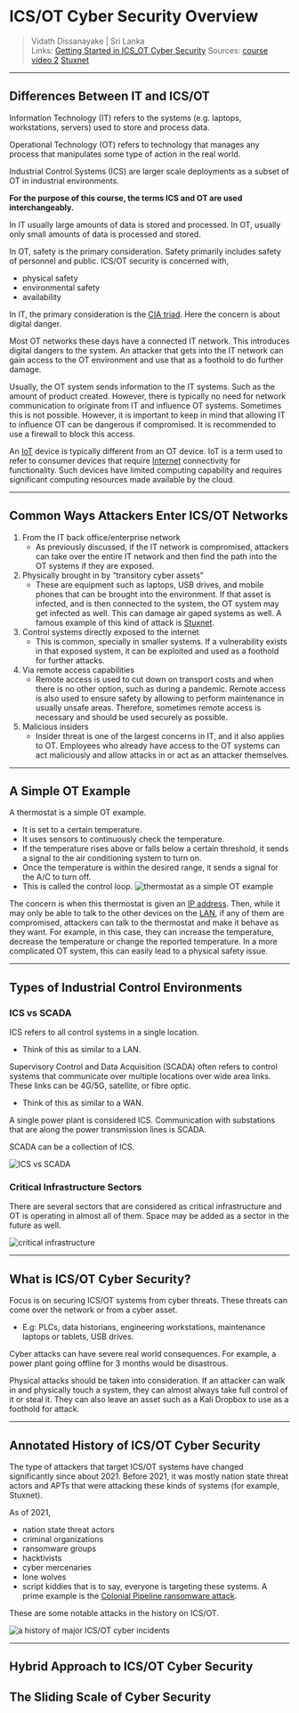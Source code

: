 # ICS/OT Cyber Security Overview

> Vidath Dissanayake | Sri Lanka  
> Links: [Getting Started in ICS_OT Cyber Security](Getting%20Started%20in%20ICS_OT%20Cyber%20Security.md)
> Sources: [course video 2](https://www.youtube.com/watch?v=Ue8JjQigv-4&list=PLOSJSv0hbPZAlINIh1HcB0L8AZcSPc80g&index=2) [Stuxnet](https://en.wikipedia.org/wiki/Stuxnet) 

---

## Differences Between IT and ICS/OT

Information Technology (IT) refers to the systems (e.g. laptops, workstations, servers) used to store and process data.

Operational Technology (OT) refers to technology that manages any process that manipulates some type of action in the real world.

Industrial Control Systems (ICS) are larger scale deployments as a subset of OT in industrial environments.

**For the purpose of this course, the terms ICS and OT are used interchangeably.**

In IT usually large amounts of data is stored and processed. In OT, usually only small amounts of data is processed and stored. 

In OT, safety is the primary consideration. Safety primarily includes safety of personnel and public. ICS/OT security is concerned with,
- physical safety
- environmental safety
- availability

In IT, the primary consideration is the [CIA triad](../../Cybersecurity/hacking/principles%20and%20standards%20of%20infosec/CIA%20triad/CIA%20triad.md). Here the concern is about digital danger.

Most OT networks these days have a connected IT network. This introduces digital dangers to the system. An attacker that gets into the IT network can gain access to the OT environment and use that as a foothold to do further damage.

Usually, the OT system sends information to the IT systems. Such as the amount of product created. However, there is typically no need for network communication to originate from IT and influence OT systems. Sometimes this is not possible. However, it is important to keep in mind that allowing IT to influence OT can be dangerous if compromised. It is recommended to use a firewall to block this access.

An [IoT](../../IoT/IoT.md) device is typically different from an OT device. IoT is a term used to refer to consumer devices that require [Internet](../../network/the%20Internet/the%20Internet.md) connectivity for functionality. Such devices have limited computing capability and requires significant computing resources made available by the cloud. 

---

## Common Ways Attackers Enter ICS/OT Networks

1. From the IT back office/enterprise network
    - As previously discussed, if the IT network is compromised, attackers can take over the entire IT network and then find the path into the OT systems if they are exposed. 
2. Physically brought in by “transitory cyber assets”
    - These are equipment such as laptops, USB drives, and mobile phones that can be brought into the environment. If that asset is infected, and is then connected to the system, the OT system may get infected as well. This can damage air gaped systems as well. A famous example of this kind of attack is [Stuxnet](https://en.wikipedia.org/wiki/Stuxnet).
3. Control systems directly exposed to the internet
    - This is common, specially in smaller systems. If a vulnerability exists in that exposed system, it can be exploited and used as a foothold for further attacks.
4. Via remote access capabilities
    - Remote access is used to cut down on transport costs and when there is no other option, such as during a pandemic. Remote access is also used to ensure safety by allowing to perform maintenance in usually unsafe areas. Therefore, sometimes remote access is necessary and should be used securely as possible.
5. Malicious insiders
    - Insider threat is one of the largest concerns in IT, and it also applies to OT. Employees who already have access to the OT systems can act maliciously and allow attacks in or act as an attacker themselves.

---

## A Simple OT Example

A thermostat is a simple OT example. 
- It is set to a certain temperature.
- It uses sensors to continuously check the temperature. 
- If the temperature rises above or falls below a certain threshold, it sends a signal to the air conditioning system to turn on.
- Once the temperature is within the desired range, it sends a signal for the A/C to turn off.
- This is called the control loop.
![thermostat as a simple OT example](assets/images/thermostat%20as%20a%20simple%20OT%20example.png)

The concern is when this thermostat is given an [IP address](../../network/communication%20protocol/TCP%20IP%20layer%202/OSI%20layer%203/IP/IP%20address.md). Then, while it may only be able to talk to the other devices on the [LAN](../../network/lan/LAN.md), if any of them are compromised, attackers can talk to the thermostat and make it behave as they want. For example, in this case, they can increase the temperature, decrease the temperature or change the reported temperature. In a more complicated OT system, this can easily lead to a physical safety issue. 

---

## Types of Industrial Control Environments

### ICS vs SCADA

ICS refers to all control systems in a single location.
- Think of this as similar to a LAN.

Supervisory Control and Data Acquisition (SCADA) often refers to control systems that communicate over multiple locations over wide area links. These links can be 4G/5G, satellite, or fibre optic.
- Think of this as similar to a WAN.

A single power plant is considered ICS. Communication with substations that are along the power transmission lines is SCADA. 

SCADA can be a collection of ICS.

![ICS vs SCADA](assets/images/ICS%20vs%20SCADA.png)

### Critical Infrastructure Sectors

There are several sectors that are considered as critical infrastructure and OT is operating in almost all of them. Space may be added as a sector in the future as well.

![critical infrastructure](assets/images/critical%20infrastructure.png)

---

## What is ICS/OT Cyber Security?

Focus is on securing ICS/OT systems from cyber threats. These threats can come over the network or from a cyber asset.
- E.g: PLCs, data historians, engineering workstations, maintenance laptops or tablets, USB drives.

Cyber attacks can have severe real world consequences. For example, a power plant going offline for 3 months would be disastrous. 

Physical attacks should be taken into consideration. If an attacker can walk in and physically touch a system, they can almost always take full control of it or steal it. They can also leave an asset such as a Kali Dropbox to use as a foothold for attack.

---

## Annotated History of ICS/OT Cyber Security

The type of attackers that target ICS/OT systems have changed significantly since about 2021. Before 2021, it was mostly nation state threat actors and APTs that were attacking these kinds of systems (for example, Stuxnet).

As of 2021, 
- nation state threat actors
- criminal organizations
- ransomware groups
- hacktivists
- cyber mercenaries
- lone wolves
- script kiddies
that is to say, everyone is targeting these systems. A prime example is the [Colonial Pipeline ransomware attack](https://en.wikipedia.org/wiki/Colonial_Pipeline_ransomware_attack).

These are some notable attacks in the history on ICS/OT.

![a history of major ICS/OT cyber incidents](assets/images/a%20history%20of%20major%20ICS_OT%20cyber%20incidents.png)

---

## Hybrid Approach to ICS/OT Cyber Security

## The Sliding Scale of Cyber Security
